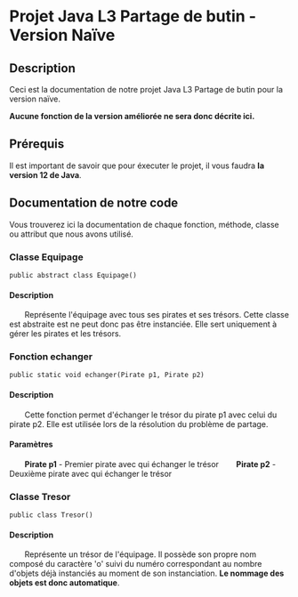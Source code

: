 # Projet Java L3 Partage de butin - Version Naïve
## Description
Ceci est la documentation de notre projet Java L3 Partage de butin pour la version naïve. 

**Aucune fonction de la version améliorée ne sera donc décrite ici.**

## Prérequis
Il est important de savoir que pour éxecuter le projet, il vous faudra **la version 12 de Java**.

## Documentation de notre code
Vous trouverez ici la documentation de chaque fonction, méthode, classe ou attribut que nous avons utilisé.
 
### Classe Equipage
 ```
 public abstract class Equipage()
 ```
#### Description
 &nbsp; &nbsp; &nbsp; &nbsp;Représente l'équipage avec tous ses pirates et ses trésors. Cette classe est abstraite est ne peut donc pas être instanciée. Elle sert uniquement à gérer les pirates et les trésors.
### Fonction echanger
 ```
 public static void echanger(Pirate p1, Pirate p2)
 ```
#### Description
 &nbsp; &nbsp; &nbsp; &nbsp;Cette fonction permet d'échanger le trésor du pirate p1 avec celui du pirate p2. Elle est utilisée lors de la résolution du problème de partage.
#### Paramètres
&nbsp; &nbsp; &nbsp; &nbsp;**Pirate p1** - Premier pirate avec qui échanger le trésor
&nbsp; &nbsp; &nbsp; &nbsp;**Pirate p2** - Deuxième pirate avec qui échanger le trésor
### Classe Tresor
 ```
 public class Tresor()
 ```
 #### Description
 &nbsp; &nbsp; &nbsp; &nbsp;Représente un trésor de l'équipage. Il possède son propre nom composé du caractère 'o' suivi du numéro correspondant au nombre d'objets déjà instanciés au moment de son instanciation. 
 **Le nommage des objets est donc automatique**.
